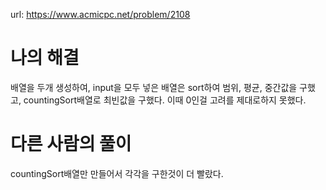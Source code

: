 url: https://www.acmicpc.net/problem/2108

# 나의 해결

배열을 두개 생성하여, input을 모두 넣은 배열은 sort하여 범위, 평균, 중간값을 구했고, countingSort배열로 최빈값을 구했다. 이때 0인걸 고려를 제대로하지 못했다.

# 다른 사람의 풀이

countingSort배열만 만들어서 각각을 구한것이 더 빨랐다.

